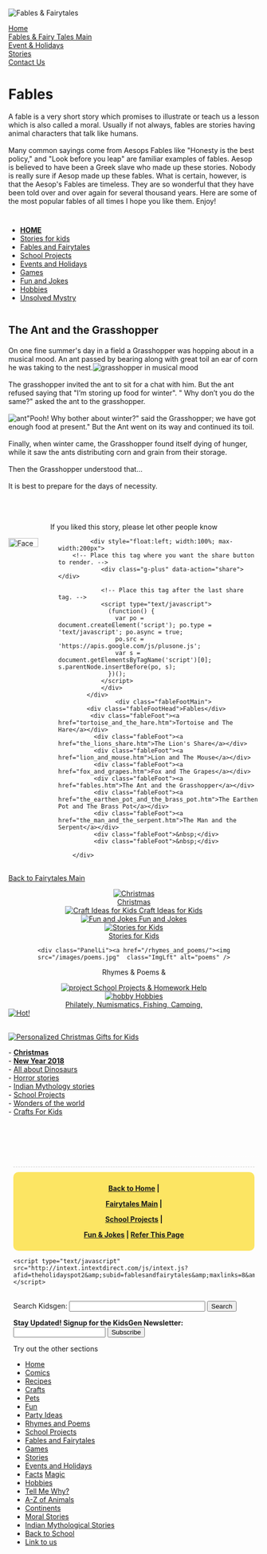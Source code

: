 
<!DOCTYPE html>
<html lang="en">
<head>
<title>What fables are with examples</title>

<meta http-equiv="Content-Type" content="text/html; charset=utf-8">
<META NAME="description" content="A short description of fables, and the ant and the grasshopper story">
<META NAME="keywords" content="kids, fables, ant, grasshopper, fairy tales, stories, fables and fairy tales, An Ant and the Grasshoppe">

<meta name="viewport" content="width=device-width, initial-scale=1.0">
<link href="css/style.css" rel="stylesheet">



<!-- HTML5 shim and Respond.js IE8 support of HTML5 elements and media queries -->
<!--[if lt IE 9]>
  <script src="/html5shiv.js"></script>
  <script src="/respond.min.js"></script>
<![endif]-->
</head>

<body class=" custom-background">

<!--MainCont-->
<div class="container ">


<!--Navigation+headerImg-->
 

<!--HeaderImg-->
<div class="row" style="margin-top:20px">
<img src="http://www.kidsgen.com/fables_and_fairytales/img/header.png"  alt="Fables &amp; Fairytales" class="img-responsive img-rounded ">
</div>
<!--HeaderImg-->

<!--Navigation-->
<div class="row">

<a href="/"><div class="col-sm-2 NavCells" >Home</div></a>
<a href="/fables_and_fairytales"><div class="col-sm-2 NavCells" >Fables &amp; Fairy Tales Main</div></a>
<a href="/events/"><div class="col-sm-2 NavCells">Event &amp; Holidays</div></a>
<a href="/stories/"><div class="col-sm-2 NavCells">Stories</div></a>
<a href="h/feedback/feedback.php"><div class="col-sm-2 NavCells">Contact Us</div></a>
</div>
<!--Navigation-->



<!--Navigation+headerImg-->


</div>
<!--MainCont-->


<!--Container-->
<div class="container Bg-1" style="margin-top:10px; clear:both">

<!--HeadTxt-->
<div class="row">
<div class="col-sm-12" style="float:none; margin:0 auto;">
<h1>Fables</h1>
A fable is a very short story which promises to illustrate or teach us a lesson which is also called a moral. Usually if not always, fables are stories having animal characters that talk like humans.<br>
                <br>
Many common sayings come from Aesops Fables like &quot;Honesty is the best policy,&quot; and &quot;Look before you leap&quot; are familiar examples of fables. Aesop is believed to have been a Greek slave who made up these stories. Nobody is really sure if Aesop made up these fables. What is certain, however, is that the Aesop's Fables are timeless. They are so wonderful that they have been told over and over again for several thousand  years.
            Here are some of the most popular fables of all times I hope you
            like them. Enjoy!


</div>
<div class="col-sm-12 TxtCntr" style="float:none; margin:0 auto; clear:both; margin-top:10px; border-bottom:1px dashed #FFFFFF; margin-bottom:10px">
 


<div class="TxtCntr" style="clear:both; width:auto; margin-top:10px">
<br />

<link href="http://www.kidsgen.com/section-header.css" rel="stylesheet" type="text/css">



<div class="Head-Banner">
<!-- for MOBILE VIEW only -->
<script async src="//pagead2.googlesyndication.com/pagead/js/adsbygoogle.js"></script>
<script>
  (adsbygoogle = window.adsbygoogle || []).push({
    google_ad_client: "ca-pub-9985024681211897",
    enable_page_level_ads: true
  });
</script>

<!-- MAIN BANNER -->
<script async src="//pagead2.googlesyndication.com/pagead/js/adsbygoogle.js"></script>
<!-- kidsgen -->
<ins class="adsbygoogle"
     style="display:block"
     data-ad-client="ca-pub-8155026137386605"
     data-ad-slot="5603591237"
     data-ad-format="auto"></ins>
<script>
(adsbygoogle = window.adsbygoogle || []).push({});
</script>
</div>
<div class="Head-Banner">
	

</div>
<div  class="Kdsgn-Head-Sections" >
<ul>
<li><a href="/"><strong>HOME</strong></a></li>
<li><a href="/stories/">Stories for kids</a></li>
<li><a href="/fables_and_fairytales/">Fables and Fairytales</a> </li>
<li><a href="/school_projects/">School Projects</a></li>
  <li><a href="/events/">Events and Holidays</a></li>
   <li> <a href="/games/">Games</a></li>
      <li><a href="/fun/">Fun and Jokes</a></li>
        <li><a href="/hobbies/">Hobbies</a> </li>
         <li><a href="/unsolved_mysteries/">Unsolved Mystry</a></li>
</ul>
</div>

<!--<div  class="Kdsgn-head-Search" >
	<div style="text-align:center; width:auto; float:none">
<form action="http://www.google.com/cse" id="cse-search-box" onclick="target='newwindow'"> <div> <input type="hidden" name="cx" value="partner-pub-9985024681211897:97hugjcaidp" /> <input type="hidden" name="ie" value="ISO-8859-1" /> Search Kidsgen: <input type="text" name="q" size="31" style="width:200px" /> <input type="submit" name="sa" value="Search" /> </div></form><script async defer="defer" type="text/javascript" src="http://www.google.com/cse/brand?form=cse-search-box&amp;lang=en"></script>
	</div>
    </div>
-->
</div> 
</div>
</div>
<!--HeadTxt-->

<!--Matter-->
<div class="row">

<!--LeftMatter-->
<div class="col-sm-9 Lft-Mat">


<h2 class="TxtCntr" style="margin-bottom:20px">The Ant and the Grasshopper</h2>
            On one fine summer's day in a field a Grasshopper was hopping about in a musical mood. An ant passed by bearing along with great toil an ear of corn he was taking to the nest.<img src="images/grasshopper.gif" alt="grasshopper in musical mood" class="img-responsive ImgLft"><br>
                <br>
              The grasshopper invited the ant to sit for a chat with him. But the ant refused saying that &quot;I&rsquo;m storing up food for winter&quot;. &quot; Why don&rsquo;t you do the same?&quot; asked the ant to the grasshopper.<br>
  <br>
  <img src="images/ant.gif" alt="ant" class="img-responsive ImgRht">&quot;Pooh! Why bother about winter?&quot; said the Grasshopper; we have got enough food at present.&quot; But the Ant went on its way and continued its toil.<br>
  <br>
              Finally, when winter came, the Grasshopper found itself dying of hunger, while it saw the ants distributing corn and grain from their storage.<br>
  <br>
              Then the Grasshopper understood that&hellip;<br>
  <br>
              It is best to prepare for the days of necessity.
              <br>
              <br>
              <br>
              <br>
              <p style="text-align:center"> If you liked this story, please let other people know </p>
      <div class="socialStruc">
        	<div style="float:left; width:100px">
        <img src="http://www.kidsgen.com/img2/f-share.jpg" height="18" width="60" alt="Facebook Share" onClick="MM_openBrWindow('http://www.facebook.com/sharer/sharer.php?u=http://www.kidsgen.com/fables_and_fairytales/fables.htm','Facebook','scrollbars=yes,resizable=yes,width=600,height=500')" style="cursor:pointer"> 
        	</div>
            
           	 <div style="float:left; width:100%; max-width:200px">
        <!-- Place this tag where you want the share button to render. -->
                <div class="g-plus" data-action="share"></div>
                
                <!-- Place this tag after the last share tag. -->
                <script type="text/javascript">
                  (function() {
                    var po = document.createElement('script'); po.type = 'text/javascript'; po.async = true;
                    po.src = 'https://apis.google.com/js/plusone.js';
                    var s = document.getElementsByTagName('script')[0]; s.parentNode.insertBefore(po, s);
                  })();
                </script>
				</div>
			</div>
			 		<div class="fableFootMain">
        	<div class="fableFootHead">Fables</div>
             <div class="fableFoot"><a href="tortoise_and_the_hare.htm">Tortoise and The Hare</a></div>
              <div class="fableFoot"><a href="the_lions_share.htm">The Lion's Share</a></div>
              <div class="fableFoot"><a href="lion_and_mouse.htm">Lion and The Mouse</a></div>
              <div class="fableFoot"><a href="fox_and_grapes.htm">Fox and The Grapes</a></div>
              <div class="fableFoot"><a href="fables.htm">The Ant and the Grasshopper</a></div>
              <div class="fableFoot"><a href="the_earthen_pot_and_the_brass_pot.htm">The Earthen Pot and The Brass Pot</a></div>
              <div class="fableFoot"><a href="the_man_and_the_serpent.htm">The Man and the Serpent</a></div>
              <div class="fableFoot">&nbsp;</div>
              <div class="fableFoot">&nbsp;</div>
            
        </div>



<a href="/fables_and_fairytales/"><div class="BackLink" style="margin-top:30px">Back to Fairytales Main</div></a>


</div>
<!--LeftMatter-->

<!--RightMatter-->
<div class=" col-sm-2 Rht-Mat" style="text-align:center" >
<link href="http://www.kidsgen.com/menu-slide.css" rel="stylesheet" type="text/css">

<script type="text/javascript" src="/js/jquery-1.9.1.js"></script>

<script type="text/javascript">
var jq=$.noConflict();
jq(document).ready(function(){
	jq(".trigger").click(function(){
		jq(".panel").toggle("fast");
		jq(this).toggleClass("active");
		return false;
	});
});
</script>

<div class="panel">

<div class="PanelLi"><a href="/events/christmas/"><img src="/images/thumbs/christmas.jpg" class="ImgLft" alt="Christmas" /><br>
Christmas</a></div>
	<!--<div class="PanelLi"><a href="/all-about-dinosaurs/"><img src="/images/thumbs/dinosaur.jpg" class="ImgLft" alt="All About Dinosaurs" title="All About Dinosaurs" />
All About Dinosaurs</a></div>-->
<div class="PanelLi"><a href="/crafts/"><img src="/images/thumbs/crafts.jpg" class="ImgLft" alt="Craft Ideas for Kids" />
Craft Ideas for Kids</a></div>
	<div class="PanelLi"><a href="/fun/"><img src="/images/thumbs/fun-jokes.jpg" class="ImgLft" alt="Fun and Jokes" />
Fun and Jokes</a></div>

    
<div class="PanelLi"><a href="/stories/"><img src="/stories/horror-stories/img/horror-icon.jpg" class="ImgLft" alt="Stories for Kids" /><br>
Stories for Kids</a></div>
    

	<div class="PanelLi"><a href="/rhymes_and_poems/"><img src="/images/poems.jpg"  class="ImgLft" alt="poems" />
Rhymes &amp; Poems</a> &amp;<!--<a href="/stories/">Stories For Kids</a>--></div>

	
		
<div class="PanelLi" ><a href="/school_projects/"><img src="/images/project.jpg"  class="ImgLft" alt="project" />
School Projects &amp; Homework Help</a></div>


<div class="PanelLi" > <a href="/hobbies/"><img src="/images/hobby.jpg"  class="ImgLft" alt="hobby" />
Hobbies
<br />
Philately, Numismatics, Fishing, Camping,</a></div> 

<!-- <div class="PanelLi"><a href="/knowledge-quest/"><img src="/images/thumbs/knowledge.png"  class="ImgLft" alt="knowledge quest" style="border:0px; width:60px; height:60px" />
<br>
Knowledge Quest</a></div>-->

<div class="ClearBoth"></div>

	


</div>
<a class="trigger" href="#"><img src="/images/hot.png" alt="Hot!" title="Hot!" /></a>


<div><script async defer type="text/javascript" src="http://apis.google.com/js/plusone.js"></script></div>
<div class="text-center center-block clear">
     <div class="pw_widget pw_size_24 text-center center-block">
           <a class="g-plusone"></a>
           <a class="pw_facebook"></a>
           <a class="pw_twitter"></a>
           <a class="pw_email"></a>
     </div>
<script async defer src="http://i.po.st/static/script/post-widget.js#publisherKey=nh56dbvgl7l12dh632f3"
type="text/javascript"></script>
</div>
<br />

<div>
    <p><a href="http://www.theholidayspot.com/christmas/gifts/gifts.php" target="_blank"><img src="http://www.theholidayspot.com/img/christmas-gifts.gif" alt="Personalized Christmas Gifts for Kids" title="Personalized Christmas Gifts"></a>
</p>
- <a href="/events/christmas/"><strong>Christmas</strong></a><br />
- <a href="/events/newyear/"><strong>New Year 2018</strong></a><br />
   - <a href="/all-about-dinosaurs/">All about Dinosaurs</a><br />      
    - <a href="/stories/horror-stories">Horror stories</a><br />
    - <a href="/fables_and_fairytales/indian_mythology_stories">Indian Mythology stories</a><br />
    - <a href="/school_projects">School Projects</a><br /> 
    - <a href="/wonders_of_the_world">Wonders of the world</a><br />
    - <a href="/crafts">Crafts For Kids</a><br />
</div>


<br />

<div>
<script async defer src="//pagead2.googlesyndication.com/pagead/js/adsbygoogle.js"></script>
<!-- kidsgen-homepages-responsive -->
<ins class="adsbygoogle"
     style="display:block"
     data-ad-client="ca-pub-9985024681211897"
     data-ad-slot="3832797680"
     data-ad-format="auto"></ins>
<script>
(adsbygoogle = window.adsbygoogle || []).push({});
</script>
</div>
<br />
<br />



<script async defer src="//pagead2.googlesyndication.com/pagead/js/adsbygoogle.js"></script>
<!-- Interesting Content -->
<ins class="adsbygoogle"
     style="display:block"
     data-ad-client="ca-pub-9985024681211897"
     data-ad-slot="8168373682"
     data-ad-format="auto"></ins>
<script>
(adsbygoogle = window.adsbygoogle || []).push({});
</script>


<script defer="defer" type="text/javascript" src="http://interyield.td553.com/InterYield/bindevent.do?e=click&amp;affiliate=theholidayspot&amp;subid=kidsgen&amp;ecpm=0&amp;debug=false&amp;snoozeMinutes=3&amp;adCountIntervalHours=24&amp;maxAdCountsPerInterval=1&amp;pop=under&amp;attributionDisabled=true&amp;endpoint=http%3A%2F%2Finteryield.td553.com"></script>

</div>
<!--RightMatter-->

</div>
<!--Matter-->


<!--Footer-->
<div class="row" style="margin-top:30px; border-top:1px #FFFFFF dashed">
<div class=" col-sm-11 TxtCntr" style="margin:0 auto; float:none; padding:10px">
<div class="row hidden-xs hidden-sm">
	<div class="col-lg-12">
    	<!-- TAG START { player: "19167-824574-www.kidsgen.com Outstream Desktop", owner: "ONE Video by AOL", for: "ONE Video by AOL" - BEINJS } --><div id="57c72d6ea01b4d1f5558667d" class="vdb_player vdb_57c72d6ea01b4d1f5558667d56bcd17ce4b018167fea5539"> <script type="text/javascript" src="//delivery.vidible.tv/jsonp/pid=57c72d6ea01b4d1f5558667d/56bcd17ce4b018167fea5539_bein.js"></script></div><!-- TAG END { date: 08/31/16 } -->
	</div>    
</div>

    
<div style="width:100%; border-bottom:1px dashed #CCCCCC; height:10px; clear:both"></div>





<div class="col-sm-11 CntrAlgn" style="margin-top:10px; margin-bottom:10px; background-color:#fce563; border-radius:10px; text-align:center; clear:both; font-weight:bold; padding:10px">


<a href="http://www.kidsgen.com/">Back to Home</a> |



<a href="http://www.kidsgen.com/fables_and_fairytales/">Fairytales Main</a> |



<a href="http://www.kidsgen.com/school_projects/">School Projects</a> |


 <a href="http://www.kidsgen.com/fun/">Fun &amp; Jokes</a> | <a href="http://www.kidsgen.com/cgi-bin/create/sendthispage.cgi">Refer This Page</a> </div>




  
<div class="col-sm-12 TxtCntr CntrAlgn Clear">
<script type="text/javascript"><!--
google_ad_client = "pub-9985024681211897";
google_alternate_color = "C94093";
google_ad_width = 728;
google_ad_height = 15;
google_ad_format = "728x15_0ads_al";
google_ad_channel ="";
google_color_border = "CC99CC";
google_color_bg = "E7C6E8";
google_color_link = "000000";
google_color_url = "00008B";
google_color_text = "663366";
//--></script>
<script type="text/javascript"
  src="http://pagead2.googlesyndication.com/pagead/show_ads.js">
</script>
</div>

<!--<script type="text/javascript">
    var infolink_pid = 232013;
    var infolink_wsid = 2;
    var infolink_link_color = '009900';
    var infolink_title_color = '252667';
    var infolink_ad_link_color = '24951E';
</script>
<script type="text/javascript" src="http://resources.infolinks.com/js/infolinks_main.js"></script>-->
	<script type="text/javascript" src="http://intext.intextdirect.com/js/intext.js?afid=theholidayspot2&amp;subid=fablesandfairytales&amp;maxlinks=8&amp;linkcolor=c41a03&amp;colorbg=c41a03&amp;adtype=ADV"></script>
<br>

<link href="/section-footer.css" rel="stylesheet" type="text/css">
<div class="Banner">
<script async src="//pagead2.googlesyndication.com/pagead/js/adsbygoogle.js"></script>
<!-- kidsgen -->
<ins class="adsbygoogle"
     style="display:block"
     data-ad-client="ca-pub-8155026137386605"
     data-ad-slot="5603591237"
     data-ad-format="auto"></ins>
<script>
(adsbygoogle = window.adsbygoogle || []).push({});
</script>
</div>

<div class="Banner">
<script async src="//pagead2.googlesyndication.com/pagead/js/adsbygoogle.js"></script>
<ins class="adsbygoogle"
     style="display:block; text-align:center;"
     data-ad-format="fluid"
     data-ad-layout="in-article"
     data-ad-client="ca-pub-9985024681211897"
     data-ad-slot="1385999793"></ins>
<script>
     (adsbygoogle = window.adsbygoogle || []).push({});
</script>
</div>


<div id="avdntvarr">
<script intent="get" type="text/javascript">(function() {
var id = "id" + Math.floor((Math.random() * 100000) + 1);
var cs=document.currentScript||function(){for(var t,n,r=[],c=0,e=0;e<document.scripts.length;e++)t=document.scripts[e],n=t.getAttribute("intent"),null!=n&&"get"===n&&(r[c++]=t);return 0===r.length?null:r[c-1]}();
if(!cs) return;	
var gs = document.createElement("script");
gs.setAttribute("id", id);
gs.setAttribute("async", true);
gs.setAttribute("defer", true);
gs.src = "http://network.advertise.com/adentify/bindevent.do?e=adent&mode=mainwell-i&affiliate=theholidayspot3&subid=kidsgen&maxAds=9&u=false&cn=3&urlRefresh=false&endpoint=http%3A%2F%2Fnetwork.advertise.com&scriptId=" + id;
cs = cs.parentNode.replaceChild(gs, cs);
})();
</script>
<script src="http://interyield.td563.com/InterYield/bindevent.do?e=preexit&affiliate=theholidayspot3&subid=kidsgen&preExitSnoozeMinutes=1&maxPreExits=1&delayPreExit=0&logo=&endpoint=http%3A%2F%2Finteryield.td563.com" type="text/javascript"></script> 

<style>
#avdntvarr table {padding:0px 0px 0px 0px;border:none;margin:0px 0px 0px 0px;}
#avdntvarr table  td {padding:0px 3px 0px 3px;border:none;margin:0px 0px 0px 0px;vertical-align:top;}
</style>
</div>


<div class="Kdsgn-Search">

<form action="http://www.google.com/cse" id="cse-search-box" onclick="target='newwindow'"> <div class="centerBlock textCenter"> <input type="hidden" name="cx" value="partner-pub-9985024681211897:97hugjcaidp" /> <input type="hidden" name="ie" value="ISO-8859-1" /> Search Kidsgen: <input type="text" name="q" size="31" class="searchInp" /> <input type="submit" name="sa" value="Search" /> </div></form><script async defer="defer" type="text/javascript" src="http://www.google.com/cse/brand?form=cse-search-box&amp;lang=en"></script>
</div>

<div class="Kdsgn-Search">

<form action="http://groups.google.com/group/kidsgen-connect/boxsubscribe">
<div>
 <strong>Stay Updated! Signup for the KidsGen Newsletter:</strong><br><input class="newsLett" type="text" name="email">
 <input type=submit name="sub" value="Subscribe"  >
</div>
</form>
</div>


<div class="Kdsgn-Sections" >
<p class="tryOutWrap">Try out the other sections</p>
<ul>
<li><a href="/">Home</a> </li>
 
 <li><a href="/comics/">Comics</a></li>

   <li><a href="/recipes/">Recipes</a> </li>

<li> <a href="/crafts/">Crafts</a></li>

  <li><a href="/pets/">Pets</a></li>
 
 <li><a href="/fun/">Fun</a></li>

   <li><a href="/party_ideas/">Party Ideas</a></li>  

<li><a href="/rhymes_and_poems/">
Rhymes and Poems</a></li>

  <li><a href="/school_projects/">
School Projects</a> </li> 

<li><a href="/fables_and_fairytales/">Fables and Fairytales</a></li>

 <li><a href="/games/">Games</a> </li>

 <li><a href="/short_stories/">Stories</a> </li>


 <li><a href="/events/" onclick="target='newwindow'">Events and Holidays</a></li> 

  
<li><a href="/facts/">Facts</a>  <a href="/magic/magic.htm">Magic</a> </li>


<li> <a href="/hobbies/">Hobbies</a> </li>

<li> <a href="/tell_me_why/">Tell Me Why?</a> </li>

 
<li><a href="/a_zanimals/">A-Z of Animals</a></li>

<li><a href="/continents/">Continents</a> </li>



 <li><a href="/moral_stories/">Moral Stories</a></li>



<li><a href="/fables_and_fairytales/indian_mythology_stories/">Indian Mythological Stories</a></li>

<li><a href="/back_to_school/">Back to School</a> </li>

<li><a href="/linktous.htm">Link to us</a></li>
</ul>
</div>

<script type="text/javascript">
  window._taboola = window._taboola || [];
  _taboola.push({article:'auto'});
  !function (e, f, u, i) {
    if (!document.getElementById(i)){
      e.async = 1;
      e.src = u;
      e.id = i;
      f.parentNode.insertBefore(e, f);
    }
  }(document.createElement('script'),
  document.getElementsByTagName('script')[0],
  '//cdn.taboola.com/libtrc/theholidayspot-network/loader.js',
  'tb_loader_script');
  if(window.performance && typeof window.performance.mark == 'function')
    {window.performance.mark('tbl_ic');}
</script>
<div id="taboola-below-article-thumbnails"></div>
<script type="text/javascript">
  window._taboola = window._taboola || [];
  _taboola.push({
    mode: 'thumbnails-a',
    container: 'taboola-below-article-thumbnails',
    placement: 'Below Article Thumbnails',
    target_type: 'mix'
  });
</script>
<script type="text/javascript">
  window._taboola = window._taboola || [];
  _taboola.push({flush: true});
</script>

<script>
  (function(i,s,o,g,r,a,m){i['GoogleAnalyticsObject']=r;i[r]=i[r]||function(){
  (i[r].q=i[r].q||[]).push(arguments)},i[r].l=1*new Date();a=s.createElement(o),
  m=s.getElementsByTagName(o)[0];a.async=1;a.src=g;m.parentNode.insertBefore(a,m)
  })(window,document,'script','//www.google-analytics.com/analytics.js','ga');

  ga('create', 'UA-365905-3', 'auto');
  ga('send', 'pageview');

</script>
</div>
</div>
<!--Footer-->




</div>
<!--Container-->



<p><br />
<br />
</p>
</body>
</html>
